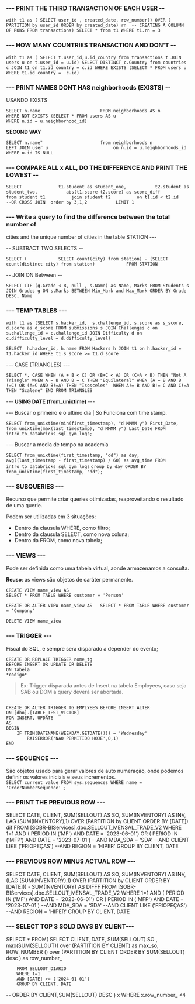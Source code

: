 ### --- PRINT THE THIRD TRANSACTION OF EACH USER --

`with t1 as (
SELECT user_id ,
created_date,
row_number() OVER (
PARTITION by user_id ORDER by created_date) rn  -- CREATING A COLUMN OF ROWS
FROM transactions)
SELECT * from t1
WHERE t1.rn = 3 `

### --- HOW MANY COUNTRIES TRANSACTION AND DON'T --

`with t1 as (
SELECT t.user_id,u.id_country
from transactions t
JOIN users u
on t.user_id = u.id)
SELECT DISTINCT c.Country
from countries c
JOIN t1
on t1.id_country = c.id
WHERE EXISTS (SELECT * FROM users u WHERE t1.id_country =  c.id)`

### --- PRINT NAMES DONT HAS neighborhoods (EXISTS) --						
USANDO EXISTS						 

`SELECT n.name						
FROM neighborhoods AS n						
WHERE NOT EXISTS (SELECT * FROM users AS u 						
WHERE n.id = u.neighborhood_id) `						
						
 **SECOND WAY**

`SELECT n.name"						
from neighborhoods n						
LEFT JOIN user u						
on n.id = u.neighborhoods_id						
WHERE u.id IS NULL`

### --- COMPARE ALL x ALL, DO THE DIFFERENCE AND PRINT THE LOWEST --			

`SELECT 			
t1.student as student_one,			
t2.student as student_two,			
abs(t1.score-t2.score) as score_diff			
from student t1			
join student t2			
on t1.id < t2.id		--OR CROSS JOIN	
order by 3,1,2			
LIMIT 1`

### --- Write a query to find the difference between the total number of 
cities and the unique number of cities in the table STATION ---	

-- SUBTRACT TWO SELECTS	--
	
`SELECT ( 			
SELECT count(city) from station) - (SELECT count(distinct city) from station)			
FROM STATION`

-- JOIN ON Between --

`SELECT IIF (g.Grade < 8, null , s.Name) as Name,
Marks
FROM Students s JOIN Grades g
ON s.Marks BETWEEN Min_Mark and Max_Mark
ORDER BY Grade DESC, Name`


### **--- TEMP TABLES  ---**

`with t1 as (SELECT
    s.hacker_id, 
    s.challenge_id,
    s.score as s_score,
    d.score as d_score
    FROM submissions s
JOIN Challenges c
on s.challenge_id = c.challenge_id
JOIN Difficulty d
on c.difficulty_level = d.difficulty_level)`

`SELECT 
    h.hacker_id, h.name
FROM Hackers h
JOIN t1
on h.hacker_id = t1.hacker_id
WHERE t1.s_score >= t1.d_score`

--- CASE (TRIANGLES) ---

`SELECT *,
CASE
    WHEN (A + B < C) OR (B+C < A) OR (C+A < B) THEN "Not A Triangle"
    WHEN A = B AND B = C THEN "Equilateral"
    WHEN (A = B AND B !=C) OR (A=C AND B!=A) THEN "Isosceles" 
    WHEN A!= B AND B!= C AND C!=A THEN "Scalene"
END
FROM TRIANGLES`

--- **USING DATE (from_unixtime)** ---

--- Buscar o primeiro e o ultimo dia | So Funciona com time stamp.

`SELECT
from_unixtime(min(first_timestamp), "d MMMM y") First_Date,
from_unixtime(max(last_timestamp), "d MMMM y") Last_Date
FROM
intro_to_databricks_sql_gym_logs;`

---  Buscar a media de tempo na academia

`SELECT
from_unixtime(first_timestamp, "dd") as day,`  
`avg((last_timestamp - first_timestamp) / 60) as avg_time
FROM
intro_to_databricks_sql_gym_logs` 
`group by
day
ORDER BY
from_unixtime(first_timestamp, "dd");`


### **---  SUBQUERIES ---** 
Recurso que permite criar queries otimizadas, reaproveitando o resultado de uma querie.

Podem ser utilizadas em 3 situações:
- Dentro da clausula    WHERE, como filtro;
- Dentro da clausula SELECT, como nova coluna;
- Dentro da FROM, como nova tabela;

### **---  VIEWS ---** 
Pode ser definida como uma tabela virtual, aonde armazenamos a consulta.

**Reuso**: as views são objetos de caráter permanente. 

`CREATE VIEW name_view AS`  
`SELECT * FROM TABLE WHERE customer = 'Person'`

`CREATE OR ALTER VIEW name_view AS  
 SELECT * FROM TABLE WHERE customer = 'Company'`

`DELETE VIEW name_view`

### **---  TRIGGER ---** 
Fiscal do SQL, e sempre sera disparado a depender do evento;

```
CREATE OR REPLACE TRIGGER nome_tg
BEFORE INSERT OR UPDATE OR DELETE
ON Tabela
*codigo*
```
> Ex: Trigger disparada antes de Insert na tabela Employees, caso seja SAB ou DOM a query deverá ser abortada.

```

CREATE OR ALTER TRIGGER TG_EMPLYEES_BEFORE_INSERT_ALTER
ON [dbo].[TABLE_TEST_VICTOR]
FOR INSERT, UPDATE
AS
BEGIN
    IF TRIM(DATENAME(WEEKDAY,GETDATE())) = 'Wednesday'
        RAISERROR('NAO PERMITIDO HOJE',0,1)
END
```
### **---  SEQUENCE ---** 
São objetos usado para gerar valores de auto numeração, onde podemos definir os valores iniciais e seus incrementos.  
`SELECT current_value FROM sys.sequences WHERE name = 'OrderNumberSequence' ;`


### **--- PRINT THE PREVIOUS ROW ---** 
SELECT DATE, CLIENT, SUM(SELLOUT) AS SO, SUM(INVENTORY) AS INV, LAG (SUM(INVENTORY),1) OVER (PARTITION by CLIENT ORDER BY [DATE]) dif
FROM [SOBR-BIServices].dbo.SELLOUT_MENSAL_TRADE_V2
WHERE 1=1
AND ( PERIOD IN ('MF') AND DATE = '2023-06-01')
OR ( PERIOD IN ('MFP') AND DATE = '2023-07-01')
--AND MDA_SDA = 'SDA'
--AND CLIENT LIKE ('FRIOPEÇAS')
--AND REGION = 'HIPER'
GROUP BY CLIENT, DATE


### **--- PREVIOUS ROW MINUS ACTUAL ROW ---** 
SELECT DATE, CLIENT, SUM(SELLOUT) AS SO, SUM(INVENTORY) AS INV, (LAG (SUM(INVENTORY),1) OVER (PARTITION by CLIENT ORDER BY [DATE])) - SUM(INVENTORY) AS DIFFF
FROM [SOBR-BIServices].dbo.SELLOUT_MENSAL_TRADE_V2
WHERE 1=1
AND ( PERIOD IN ('MF') AND DATE = '2023-06-01')
OR ( PERIOD IN ('MFP') AND DATE = '2023-07-01')
--AND MDA_SDA = 'SDA'
--AND CLIENT LIKE ('FRIOPEÇAS')
--AND REGION = 'HIPER'
GROUP BY CLIENT, DATE

### **--- SELECT TOP 3 SOLD DAYS BY CLIENT---**

 SELECT * FROM(
		SELECT CLIENT, DATE, SUM(SELLOUT) SO ,
		max(SUM(SELLOUT)) over (PARTITION BY CLIENT) as max_so,
		ROW_NUMBER () over (PARTITION BY CLIENT ORDER BY SUM(SELLOUT) desc ) as row_number_
		
		FROM SELLOUT_DIARIO
		WHERE 1=1 
		AND [DATE] >= ('2024-01-01')
		GROUP BY CLIENT, DATE
--		ORDER BY CLIENT,SUM(SELLOUT) DESC
) x
WHERE x.row_number_ <4
